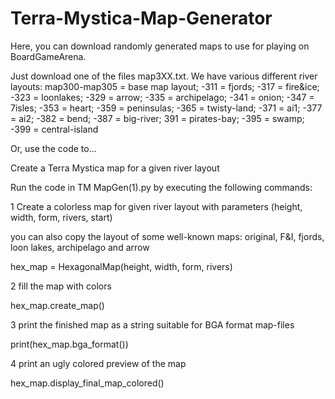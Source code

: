# Terra-Mystica-Map-Generator

Here, you can download randomly generated maps to use for playing on BoardGameArena.

Just download one of the files map3XX.txt. We have various different river layouts: map300-map305 = base map layout; -311 = fjords; -317 = fire&ice; -323 = loonlakes; -329 = arrow; -335 = archipelago; -341 = onion; -347 = 7isles; -353 = heart; -359 = peninsulas; -365 = twisty-land; -371 = ai1; -377 = ai2; -382 = bend; -387 = big-river; 391 = pirates-bay; -395 = swamp; -399 = central-island

Or, use the code to...

Create a Terra Mystica map for a given river layout

Run the code in TM MapGen(1).py by executing the following commands:

1 Create a colorless map for given river layout with parameters (height, width, form, rivers, start)

you can also copy the layout of some well-known maps: original, F&I, fjords, loon lakes, archipelago and arrow

hex_map = HexagonalMap(height, width, form, rivers)

2 fill the map with colors

hex_map.create_map()

3 print the finished map as a string suitable for BGA format map-files

print(hex_map.bga_format())

4 print an ugly colored preview of the map

hex_map.display_final_map_colored()
